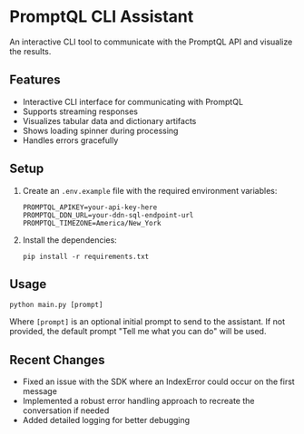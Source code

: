 # PromptQL CLI Assistant

An interactive CLI tool to communicate with the PromptQL API and visualize the results.

## Features

- Interactive CLI interface for communicating with PromptQL
- Supports streaming responses
- Visualizes tabular data and dictionary artifacts
- Shows loading spinner during processing
- Handles errors gracefully

## Setup

1. Create an `.env.example` file with the required environment variables:

   ```
   PROMPTQL_APIKEY=your-api-key-here
   PROMPTQL_DDN_URL=your-ddn-sql-endpoint-url
   PROMPTQL_TIMEZONE=America/New_York
   ```

2. Install the dependencies:
   ```
   pip install -r requirements.txt
   ```

## Usage

```
python main.py [prompt]
```

Where `[prompt]` is an optional initial prompt to send to the assistant. If not provided, the default prompt "Tell me what you can do" will be used.

## Recent Changes

- Fixed an issue with the SDK where an IndexError could occur on the first message
- Implemented a robust error handling approach to recreate the conversation if needed
- Added detailed logging for better debugging
